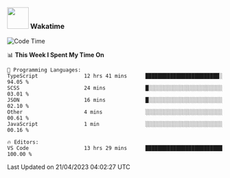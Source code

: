 ### <img src="https://media.giphy.com/media/VgCDAzcKvsR6OM0uWg/giphy.gif" width="50"> Wakatime

  <!--START_SECTION:waka-->
![Code Time](http://img.shields.io/badge/Code%20Time-1%2C378%20hrs%2050%20mins-blue)

📊 **This Week I Spent My Time On** 

```text
💬 Programming Languages: 
TypeScript               12 hrs 41 mins      ████████████████████████░   94.05 % 
SCSS                     24 mins             █░░░░░░░░░░░░░░░░░░░░░░░░   03.01 % 
JSON                     16 mins             █░░░░░░░░░░░░░░░░░░░░░░░░   02.10 % 
Other                    4 mins              ░░░░░░░░░░░░░░░░░░░░░░░░░   00.61 % 
JavaScript               1 min               ░░░░░░░░░░░░░░░░░░░░░░░░░   00.16 % 

🔥 Editors: 
VS Code                  13 hrs 29 mins      █████████████████████████   100.00 % 
```


 Last Updated on 21/04/2023 04:02:27 UTC
<!--END_SECTION:waka-->
